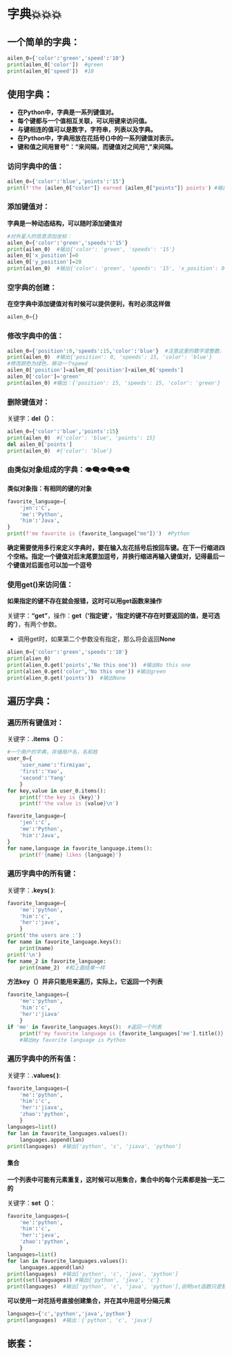 # 字典💥💥💥

## 一个简单的字典：

```python
ailen_0={'color':'green','speed':'10'}
print(ailen_0['color'])  #green
print(ailen_0['speed'])  #10
```

## 使用字典：

+ **在Python中，字典是一系列键值对。**
+ **每个键都与一个值相互关联，可以用键来访问值。**
+ **与键相连的值可以是数字，字符串，列表以及字典。**
+ **在Python中，字典用放在花括号{}中的一系列键值对表示。**
+ **键和值之间用冒号”：“来间隔，而键值对之间用","来间隔。**

### 访问字典中的值：

```python
ailen_0={'color':'blue','points':'15'}
print(f'the {ailen_0["color"]} earned {ailen_0["points"]} points') #输出：the blue earned 15 points
```



### 添加键值对：

**字典是一种动态结构，可以随时添加键值对**

```python
#对外星人的信息添加坐标：
ailen_0={'color':'green','speeds':'15'}
print(ailen_0)  #输出{'color': 'green', 'speeds': '15'}
ailen_0['x_position']=0
ailen_0['y_position']=20
print(ailen_0)  #输出{'color': 'green', 'speeds': '15', 'x_position': 0, 'y_position': 20}
```



### 空字典的创建：

**在空字典中添加键值对有时候可以提供便利，有时必须这样做**

```python
ailen_0={}
```



### 修改字典中的值：

```python
ailen_0={'position':0,'speeds':15,'color':'blue'}  #注意这里的数字是整数，不加引号
print(ailen_0)  #输出{'position': 0, 'speeds': 15, 'color': 'blue'}
#修改颜色为绿色，移动一个speed
ailen_0['position']=ailen_0['position']+ailen_0['speeds']
ailen_0['color']='green'
print(ailen_0) #输出：{'position': 15, 'speeds': 15, 'color': 'green'}
```

 

### 删除键值对：

关键字：**del（）**：

```python
ailen_0={'color':'blue','points':15}
print(ailen_0)  #{'color': 'blue', 'points': 15}
del ailen_0['points']
print(ailen_0)  #{'color': 'blue'}
```



### 由类似对象组成的字典：👁‍🗨👁‍🗨👁‍🗨

**类似对象指：有相同的键的对象**

```python
favorite_language={
    'jen':'C',
    'me':'Python',
    'him':'Java',
}
print(f'me favorite is {favorite_language["me"]}')  #Python
```

**确定需要使用多行来定义字典时，要在输入左花括号后按回车键。在下一行缩进四个空格。指定一个键值对后末尾要加逗号，并换行缩进再输入键值对，记得最后一个键值对后面也可以加一个逗号**



### 使用get()来访问值：

**如果指定的键不存在就会报错，这时可以用get函数来操作**

关键字：**“get”**，操作：**get（‘指定键’，‘指定的键不存在时要返回的值，是可选的’）**，有两个参数。

+ 调用get时，如果第二个参数没有指定，那么将会返回**None**

```python
alien_0={'color':'green','speeds':'10'}
print(alien_0)
print(alien_0.get('points','No this one'))  #输出No this one
print(alien_0.get('color','No this one')) #输出green
print(alien_0.get('points'))  #输出None
```

## 遍历字典：

### 遍历所有键值对：

关键字：**.items（）**：

```python
#一个用户的字典，存储用户名，名和姓
user_0={
    'user_name':'firmiyao',
    'first':'Yao',
    'second':'Yang'
    }
for key,value in user_0.items():
    print(f'the key is {key}')
    print(f'the value is {value}\n')
```



```python
favorite_language={
    'jen':'C',
    'me':'Python',
    'him':'Java',
}
for name,language in favorite_language.items():
    print(f'{name} likes {language}')
```

### 遍历字典中的所有键：

关键字：**.keys( )**:

```python
favorite_language={
    'me':'python',
    'him':'c',
    'her':'jave',
	}
print('the users are :')
for name in favorite_language.keys():
    print(name)
print('\n')
for name_2 in favorite_language:
    print(name_2)  #和上面结果一样
```



**方法key（）并非只能用来遍历，实际上，它返回一个列表**

```python
favorite_languages={
    'me':'python',
    'him':'c',
    'her':'jiava'
	}
if 'me' in favorite_languages.keys():  #返回一个列表
    print(f'my favorite language is {favorite_languages['me'].title()}')  
    #输出my favorite language is Python
```



### 遍历字典中的所有值：

关键字：**.values( )**:

```python
favorite_languages={
    'me':'python',
    'him':'c',
    'her':'jiava',
    'zhao':'python',
	}
languages=list()
for lan in favorite_languages.values():
    languages.append(lan)
print(languages)  #输出['python', 'c', 'jiava', 'python']
```



#### 集合

**一个列表中可能有元素重复，这时候可以用集合，集合中的每个元素都是独一无二的**

关键字：**set（）**：

```python
favorite_languages={
    'me':'python',
    'him':'c',
    'her':'java',
    'zhao':'python',
	}
languages=list()
for lan in favorite_languages.values():
    languages.append(lan)
print(languages)  #输出['python', 'c', 'java', 'python']
print(set(languages)) #输出{'python', 'java', 'c'}
print(languages)  #输出['python', 'c', 'java', 'python'],说明set函数只是暂时的
```

**可以使用一对花括号直接创建集合，并在其中用逗号分隔元素**

```python
languages={'c','python','java','python'}
print(languages)  #输出：{'python', 'c', 'java'}
```



## 嵌套：



